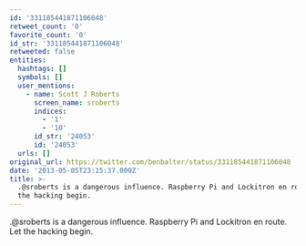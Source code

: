 ```yaml
---
id: '331185441871106048'
retweet_count: '0'
favorite_count: '0'
id_str: '331185441871106048'
retweeted: false
entities:
  hashtags: []
  symbols: []
  user_mentions:
    - name: Scott J Roberts
      screen_name: sroberts
      indices:
        - '1'
        - '10'
      id_str: '24053'
      id: '24053'
  urls: []
original_url: https://twitter.com/benbalter/status/331185441871106048
date: '2013-05-05T23:15:37.000Z'
title: >-
  .@sroberts is a dangerous influence. Raspberry Pi and Lockitron en route. Let
  the hacking begin.
---
```


.@sroberts is a dangerous influence. Raspberry Pi and Lockitron en route. Let the hacking begin.